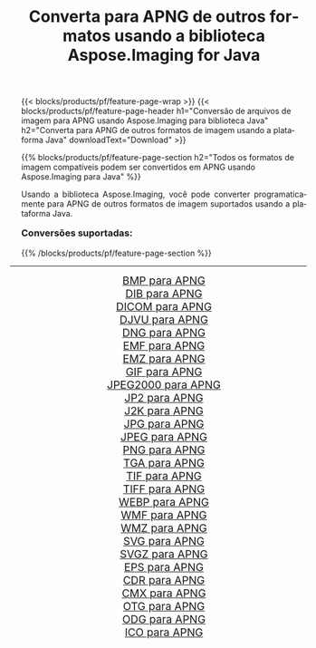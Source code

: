 ﻿---
title: Converta para APNG de outros formatos usando a biblioteca Aspose.Imaging for Java 
weight: 3920
url: /pt/java/conversion/to/apng/ 
lang: pt
langdirlevel: 2
locales: zh-hans,ja,it,ru,de,es,fr,nl,id,lt,pl,pt,vi,tr,ko,zh-hant,ar,hi,th,sv,cs,uk,he
description: Usando Aspose.Imaging você pode converter para APNG de outros formatos usando Java
---

{{< blocks/products/pf/feature-page-wrap >}}
{{< blocks/products/pf/feature-page-header h1="Conversão de arquivos de imagem para APNG usando Aspose.Imaging para biblioteca Java" h2="Converta para APNG de outros formatos de imagem usando a plataforma Java" downloadText="Download" >}}


{{% blocks/products/pf/feature-page-section  h2="Todos os formatos de imagem compatíveis podem ser convertidos em APNG usando Aspose.Imaging para Java" %}}
<p align=justify>Usando a biblioteca Aspose.Imaging, você pode converter programaticamente para APNG de outros formatos de imagem suportados usando a plataforma Java.</p>
<h3 style="margin-top:16px;">
Conversões suportadas:
</h3>
{{% /blocks/products/pf/feature-page-section %}}
<div class="container-fluid productfamilypage bg-gray">
    <div class="convertypes bg-gray agp-content section">
        <div class="container">
		<hr style="margin-left:-20px;"/>
		<div class="row other-converters" style="gap: 10px;font-size: 19px;text-align:center;">
		    <div class='col-md-3 other-converter remove-lp remove-rp'><a href="/imaging/pt/java/conversion/bmp-to-apng/" style="padding:15px;">BMP para APNG</a></div>
<div class='col-md-3 other-converter remove-lp remove-rp'><a href="/imaging/pt/java/conversion/dib-to-apng/" style="padding:15px;">DIB para APNG</a></div>
<div class='col-md-3 other-converter remove-lp remove-rp'><a href="/imaging/pt/java/conversion/dicom-to-apng/" style="padding:15px;">DICOM para APNG</a></div>
<div class='col-md-3 other-converter remove-lp remove-rp'><a href="/imaging/pt/java/conversion/djvu-to-apng/" style="padding:15px;">DJVU para APNG</a></div>
<div class='col-md-3 other-converter remove-lp remove-rp'><a href="/imaging/pt/java/conversion/dng-to-apng/" style="padding:15px;">DNG para APNG</a></div>
<div class='col-md-3 other-converter remove-lp remove-rp'><a href="/imaging/pt/java/conversion/emf-to-apng/" style="padding:15px;">EMF para APNG</a></div>
<div class='col-md-3 other-converter remove-lp remove-rp'><a href="/imaging/pt/java/conversion/emz-to-apng/" style="padding:15px;">EMZ para APNG</a></div>
<div class='col-md-3 other-converter remove-lp remove-rp'><a href="/imaging/pt/java/conversion/gif-to-apng/" style="padding:15px;">GIF para APNG</a></div>
<div class='col-md-3 other-converter remove-lp remove-rp'><a href="/imaging/pt/java/conversion/jpeg2000-to-apng/" style="padding:15px;">JPEG2000 para APNG</a></div>
<div class='col-md-3 other-converter remove-lp remove-rp'><a href="/imaging/pt/java/conversion/jp2-to-apng/" style="padding:15px;">JP2 para APNG</a></div>
<div class='col-md-3 other-converter remove-lp remove-rp'><a href="/imaging/pt/java/conversion/j2k-to-apng/" style="padding:15px;">J2K para APNG</a></div>
<div class='col-md-3 other-converter remove-lp remove-rp'><a href="/imaging/pt/java/conversion/jpg-to-apng/" style="padding:15px;">JPG para APNG</a></div>
<div class='col-md-3 other-converter remove-lp remove-rp'><a href="/imaging/pt/java/conversion/jpeg-to-apng/" style="padding:15px;">JPEG para APNG</a></div>
<div class='col-md-3 other-converter remove-lp remove-rp'><a href="/imaging/pt/java/conversion/png-to-apng/" style="padding:15px;">PNG para APNG</a></div>
<div class='col-md-3 other-converter remove-lp remove-rp'><a href="/imaging/pt/java/conversion/tga-to-apng/" style="padding:15px;">TGA para APNG</a></div>
<div class='col-md-3 other-converter remove-lp remove-rp'><a href="/imaging/pt/java/conversion/tif-to-apng/" style="padding:15px;">TIF para APNG</a></div>
<div class='col-md-3 other-converter remove-lp remove-rp'><a href="/imaging/pt/java/conversion/tiff-to-apng/" style="padding:15px;">TIFF para APNG</a></div>
<div class='col-md-3 other-converter remove-lp remove-rp'><a href="/imaging/pt/java/conversion/webp-to-apng/" style="padding:15px;">WEBP para APNG</a></div>
<div class='col-md-3 other-converter remove-lp remove-rp'><a href="/imaging/pt/java/conversion/wmf-to-apng/" style="padding:15px;">WMF para APNG</a></div>
<div class='col-md-3 other-converter remove-lp remove-rp'><a href="/imaging/pt/java/conversion/wmz-to-apng/" style="padding:15px;">WMZ para APNG</a></div>
<div class='col-md-3 other-converter remove-lp remove-rp'><a href="/imaging/pt/java/conversion/svg-to-apng/" style="padding:15px;">SVG para APNG</a></div>
<div class='col-md-3 other-converter remove-lp remove-rp'><a href="/imaging/pt/java/conversion/svgz-to-apng/" style="padding:15px;">SVGZ para APNG</a></div>
<div class='col-md-3 other-converter remove-lp remove-rp'><a href="/imaging/pt/java/conversion/eps-to-apng/" style="padding:15px;">EPS para APNG</a></div>
<div class='col-md-3 other-converter remove-lp remove-rp'><a href="/imaging/pt/java/conversion/cdr-to-apng/" style="padding:15px;">CDR para APNG</a></div>
<div class='col-md-3 other-converter remove-lp remove-rp'><a href="/imaging/pt/java/conversion/cmx-to-apng/" style="padding:15px;">CMX para APNG</a></div>
<div class='col-md-3 other-converter remove-lp remove-rp'><a href="/imaging/pt/java/conversion/otg-to-apng/" style="padding:15px;">OTG para APNG</a></div>
<div class='col-md-3 other-converter remove-lp remove-rp'><a href="/imaging/pt/java/conversion/odg-to-apng/" style="padding:15px;">ODG para APNG</a></div>
<div class='col-md-3 other-converter remove-lp remove-rp'><a href="/imaging/pt/java/conversion/ico-to-apng/" style="padding:15px;">ICO para APNG</a></div>
                </div>
        </div>
    </div>
</div>
<br/>

